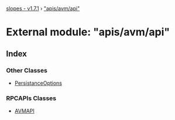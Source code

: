 [slopes - v1.7.1](../README.md) › ["apis/avm/api"](_apis_avm_api_.md)

# External module: "apis/avm/api"

## Index

### Other Classes

* [PersistanceOptions](../classes/_apis_avm_api_.persistanceoptions.md)

### RPCAPIs Classes

* [AVMAPI](../classes/_apis_avm_api_.avmapi.md)

